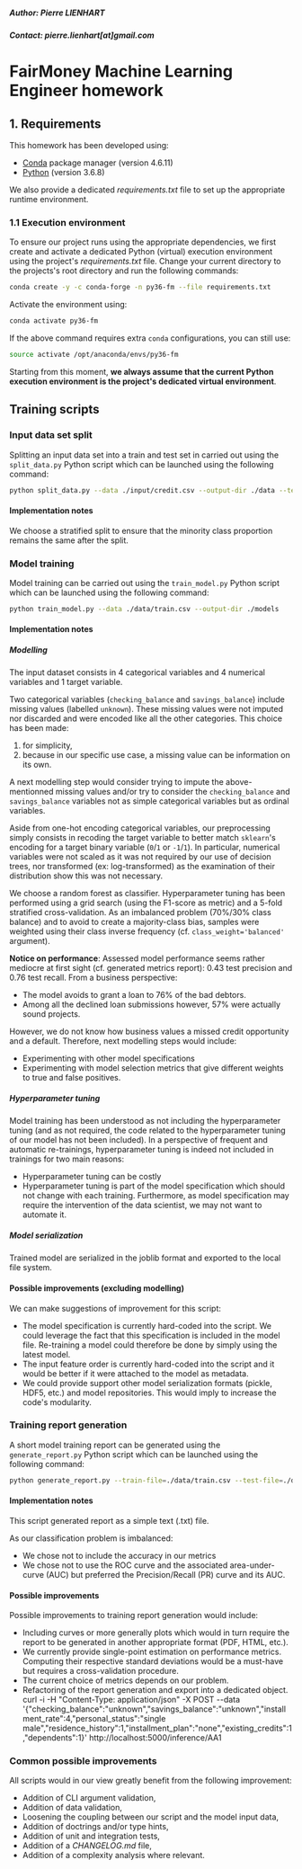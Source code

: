 ##### Author: Pierre LIENHART
##### Contact: pierre.lienhart[at]gmail.com

# FairMoney Machine Learning Engineer homework
## 1. Requirements
This homework has been developed using:
* [Conda](https://docs.conda.io/en/latest/) package manager (version 4.6.11)
* [Python](https://www.python.org/downloads/) (version 3.6.8)

We also provide a dedicated *requirements.txt* file to set up the appropriate runtime environment. 

### 1.1 Execution environment
To ensure our project runs using the appropriate dependencies, we first create and activate a dedicated Python (virtual)
execution environment using the project's *requirements.txt* file. Change your current directory to the projects's root 
directory and run the following commands:

```bash
conda create -y -c conda-forge -n py36-fm --file requirements.txt
```

Activate the environment using:

```bash
conda activate py36-fm
```

If the above command requires extra `conda` configurations, you can still use:

```bash
source activate /opt/anaconda/envs/py36-fm
```

Starting from this moment, **we always assume that the current Python execution environment is the project's dedicated
virtual environment**.

## Training scripts
### Input data set split
Splitting an input data set into a train and test set in carried out using the `split_data.py` Python script which can be
launched using the following command:

```bash
python split_data.py --data ./input/credit.csv --output-dir ./data --test-ratio 0.3 
```

#### Implementation notes
We choose a stratified split to ensure that the minority class proportion remains the same after the split. 

### Model training
Model training can be carried out using the `train_model.py` Python script which can be launched using the following 
command:

```bash
python train_model.py --data ./data/train.csv --output-dir ./models
```

#### Implementation notes
##### Modelling
The input dataset consists in 4 categorical variables and 4 numerical variables and 1 target variable.

Two categorical variables (`checking_balance` and `savings_balance`) include missing values (labelled `unknown`). These 
missing values were not imputed nor discarded and were encoded like all the other categories. This choice has been made: 
1. for simplicity,
2. because in our specific use case, a missing value can be information on its own.

A next modelling step would consider trying to impute the above-mentionned missing values and/or try to consider the 
`checking_balance` and `savings_balance` variables not as simple categorical variables but as ordinal variables.

Aside from one-hot encoding categorical variables, our preprocessing simply consists in recoding the target variable 
to better match `sklearn`'s encoding for a target binary variable (`0`/`1` or `-1`/`1`). In particular, numerical 
variables were not scaled as it was not required by our use of decision trees, nor transformed (ex: log-transformed) as 
the examination of their distribution show this was not necessary.  

We choose a random forest as classifier. Hyperparameter tuning has been performed using a grid search (using the 
F1-score as metric) and a 5-fold stratified cross-validation. As an imbalanced problem (70%/30% class balance) and to 
avoid to create a majority-class bias, samples were weighted using their class inverse frequency (cf. 
`class_weight='balanced'` argument).

**Notice on performance**:
Assessed model performance seems rather mediocre at first sight (cf. generated metrics report): 0.43 test precision 
and 0.76 test recall. From a business perspective:
* The model avoids to grant a loan to 76% of the bad debtors.
* Among all the declined loan submissions however, 57% were actually sound projects.

However, we do not know how business values a missed credit opportunity and a default. Therefore, next modelling steps 
would include:
* Experimenting with other model specifications
* Experimenting with model selection metrics that give different weights to true and false positives.

##### Hyperparameter tuning
Model training has been understood as not including the hyperparameter tuning (and as not required, the code related to 
the hyperparameter tuning of our model has not been included). In a perspective of frequent and automatic re-trainings, 
hyperparameter tuning is indeed not included in trainings for two main reasons:
* Hyperparameter tuning can be costly
* Hyperparameter tuning is part of the model specification which should not change with each training. Furthermore,
 as model specification may require the intervention of the data scientist, we may not want to automate it. 

##### Model serialization
Trained model are serialized in the joblib format and exported to the local file system.

#### Possible improvements (excluding modelling)
We can make suggestions of improvement for this script:
* The model specification is currently hard-coded into the script. We could leverage the fact that this specification 
is included in the model file. Re-training a model could therefore be done by simply using the latest model.
* The input feature order is currently hard-coded into the script and it would be better if it were attached to the 
model as metadata.
* We could provide support other model serialization formats (pickle, HDF5, etc.) and model repositories. This would 
imply to increase the code's modularity.

### Training report generation 
A short model training report can be generated using the `generate_report.py` Python script which can be launched using 
the following command:

```bash
python generate_report.py --train-file=./data/train.csv --test-file=./data/test.csv --model=./models/CDEFAULT_RF_20200503120903.joblib --output-dir=./reports
```

#### Implementation notes
This script generated report as a simple text (.txt) file.

As our classification problem is imbalanced:
* We chose not to include the accuracy in our metrics
* We chose not to use the ROC curve and the associated area-under-curve (AUC) but preferred the Precision/Recall (PR) 
curve and its AUC.

#### Possible improvements
Possible improvements to training report generation would include:   
* Including curves or more generally plots which would in turn require the report to be generated in another appropriate 
format (PDF, HTML, etc.).
* We currently provide single-point estimation on performance metrics. Computing their respective standard deviations would
be a must-have but requires a cross-validation procedure.  
* The current choice of metrics depends on our problem.
* Refactoring of the report generation and export into a dedicated object. 
curl -i -H "Content-Type: application/json" -X POST --data '{"checking_balance":"unknown","savings_balance":"unknown","installment_rate":4,"personal_status":"single male","residence_history":1,"installment_plan":"none","existing_credits":1,"dependents":1}' http://localhost:5000/inference/AA1
### Common possible improvements 
All scripts would in our view greatly benefit from the following improvement:
* Addition of CLI argument validation,
* Addition of data validation,
* Loosening the coupling between our script and the model input data,
* Addition of doctrings and/or type hints,
* Addition of unit and integration tests,
* Addition of a *CHANGELOG.md* file,
* Addition of a complexity analysis where relevant.



